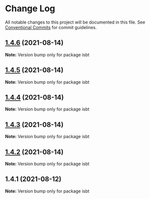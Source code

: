 # Change Log

All notable changes to this project will be documented in this file.
See [Conventional Commits](https://conventionalcommits.org) for commit guidelines.

## [1.4.6](https://github.com/kobiburnley/isbt/compare/isbt@1.4.5...isbt@1.4.6) (2021-08-14)

**Note:** Version bump only for package isbt





## [1.4.5](https://github.com/kobiburnley/isbt/compare/isbt@1.4.4...isbt@1.4.5) (2021-08-14)

**Note:** Version bump only for package isbt





## [1.4.4](https://github.com/kobiburnley/isbt/compare/isbt@1.4.3...isbt@1.4.4) (2021-08-14)

**Note:** Version bump only for package isbt





## [1.4.3](https://github.com/kobiburnley/isbt/compare/isbt@1.4.2...isbt@1.4.3) (2021-08-14)

**Note:** Version bump only for package isbt





## [1.4.2](https://github.com/kobiburnley/isbt/compare/isbt@1.4.1...isbt@1.4.2) (2021-08-14)

**Note:** Version bump only for package isbt





## 1.4.1 (2021-08-12)

**Note:** Version bump only for package isbt
